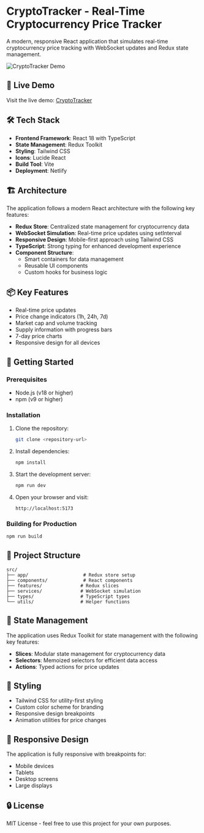 # CryptoTracker - Real-Time Cryptocurrency Price Tracker

A modern, responsive React application that simulates real-time cryptocurrency price tracking with WebSocket updates and Redux state management.

![CryptoTracker Demo](https://graceful-truffle-63ac4a.netlify.app)

## 🚀 Live Demo

Visit the live demo: [CryptoTracker](https://graceful-truffle-63ac4a.netlify.app)

## 🛠️ Tech Stack

- **Frontend Framework**: React 18 with TypeScript
- **State Management**: Redux Toolkit
- **Styling**: Tailwind CSS
- **Icons**: Lucide React
- **Build Tool**: Vite
- **Deployment**: Netlify

## 🏗️ Architecture

The application follows a modern React architecture with the following key features:

- **Redux Store**: Centralized state management for cryptocurrency data
- **WebSocket Simulation**: Real-time price updates using setInterval
- **Responsive Design**: Mobile-first approach using Tailwind CSS
- **TypeScript**: Strong typing for enhanced development experience
- **Component Structure**:
  - Smart containers for data management
  - Reusable UI components
  - Custom hooks for business logic

## 📦 Key Features

- Real-time price updates
- Price change indicators (1h, 24h, 7d)
- Market cap and volume tracking
- Supply information with progress bars
- 7-day price charts
- Responsive design for all devices

## 🚀 Getting Started

### Prerequisites

- Node.js (v18 or higher)
- npm (v9 or higher)

### Installation

1. Clone the repository:
   ```bash
   git clone <repository-url>
   ```

2. Install dependencies:
   ```bash
   npm install
   ```

3. Start the development server:
   ```bash
   npm run dev
   ```

4. Open your browser and visit:
   ```
   http://localhost:5173
   ```

### Building for Production

```bash
npm run build
```

## 📁 Project Structure

```
src/
├── app/                    # Redux store setup
├── components/             # React components
├── features/              # Redux slices
├── services/              # WebSocket simulation
├── types/                 # TypeScript types
└── utils/                 # Helper functions
```

## 🔄 State Management

The application uses Redux Toolkit for state management with the following key features:

- **Slices**: Modular state management for cryptocurrency data
- **Selectors**: Memoized selectors for efficient data access
- **Actions**: Typed actions for price updates

## 🎨 Styling

- Tailwind CSS for utility-first styling
- Custom color scheme for branding
- Responsive design breakpoints
- Animation utilities for price changes

## 📱 Responsive Design

The application is fully responsive with breakpoints for:
- Mobile devices
- Tablets
- Desktop screens
- Large displays

## 🔒 License

MIT License - feel free to use this project for your own purposes.